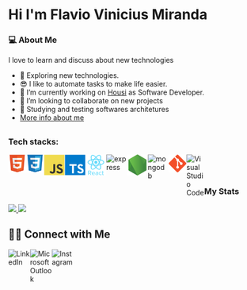 # Hi I'm Flavio Vinicius Miranda


### 💻 About Me 

I love to learn and discuss about new technologies
- 🤔 Exploring new technologies.
- 😎 I like to automate tasks to make life easier.
- 🔭 I’m currently working on <a href="https://github.com/indahousi/">Housi</a> as Software Developer.
- 👯 I’m looking to collaborate on new projects
- 📖 Studying and testing softwares architetures
- <a href="https://vinniimiranda.com.br" >More info about me</a>



##

### Tech stacks:

<img align="left" alt="html5" width="36px" src="https://raw.githubusercontent.com/devicons/devicon/9c6bfdb9783cdfe1018666ed76adcfd3eab6fad6/icons/html5/html5-original.svg" alt="html5" />
<img align="left" alt="css3" width="36px" src="https://raw.githubusercontent.com/devicons/devicon/9c6bfdb9783cdfe1018666ed76adcfd3eab6fad6/icons/css3/css3-original.svg" />

<img align="left" alt="javascript" width="42px" src="https://raw.githubusercontent.com/devicons/devicon/9c6bfdb9783cdfe1018666ed76adcfd3eab6fad6/icons/javascript/javascript-original.svg" />
<img align="left" alt="typescript" width="42px" src="https://raw.githubusercontent.com/devicons/devicon/9c6bfdb9783cdfe1018666ed76adcfd3eab6fad6/icons/typescript/typescript-original.svg" />
<img align="left" alt="react" width="42px" src="https://raw.githubusercontent.com/devicons/devicon/9c6bfdb9783cdfe1018666ed76adcfd3eab6fad6/icons/react/react-original-wordmark.svg" />
<img align="left" alt="express" width="42px" src="https://raw.githubusercontent.com/dustin100/dustin100/master/assests/express-original.svg" />
<img align="left" alt="nodejs" width="42px" src="https://raw.githubusercontent.com/devicons/devicon/9c6bfdb9783cdfe1018666ed76adcfd3eab6fad6/icons/nodejs/nodejs-original.svg" />
<img align="left" alt="mongodb" width="42px" src="https://raw.githubusercontent.com/dustin100/dustin100/master/assests/mongodb-original.svg" />

<img align="left" alt="Git" width="36px" src="https://raw.githubusercontent.com/devicons/devicon/9c6bfdb9783cdfe1018666ed76adcfd3eab6fad6/icons/git/git-original.svg" />

<img align="left" alt="Visual Studio Code" width="36px" src="https://upload.wikimedia.org/wikipedia/commons/thumb/9/9a/Visual_Studio_Code_1.35_icon.svg/512px-Visual_Studio_Code_1.35_icon.svg.png" />

<br />
<br />

## 


### My Stats

<p>
<a href="https://github.com/vinniimiranda">
  <img height="180em" src="https://github-readme-stats.vercel.app/api?username=vinniimiranda&show_icons=true&theme=radical" />
  <img height="180em" src="https://github-readme-stats-eight-theta.vercel.app/api/top-langs/?username=vinniimiranda&theme=radical&layout=compact" />
</a>
</p>

##  🤝🏻 Connect with Me

<p>
<a href="https://www.linkedin.com/in/flavio-vinicius-miranda-b8718b80"/><img align="left" alt="LinkedIn" width="44px" src="https://www.flaticon.com/svg/static/icons/svg/174/174857.svg"/></a>
<a href="mailto:flaviovmiranda@hotmail.com"><img align="left" alt="Microsoft Outlook" width="44px" src="https://www.flaticon.com/svg/static/icons/svg/732/732223.svg"/></a>

<a href="https://www.instagram.com/vinnimirandabr"><img align="left" alt="Instagram" width="44px" src="https://www.flaticon.com/svg/static/icons/svg/1384/1384063.svg"/></a>


<!-- - 🔭 I’m currently working on ...
- 🌱 I’m currently learning ...
- 👯 I’m looking to collaborate on ...
- 🤔 I’m looking for help with ...
- 💬 Ask me about ...
- 📫 How to reach me: ...
- 😄 Pronouns: ...
- ⚡ Fun fact: ...
-->
